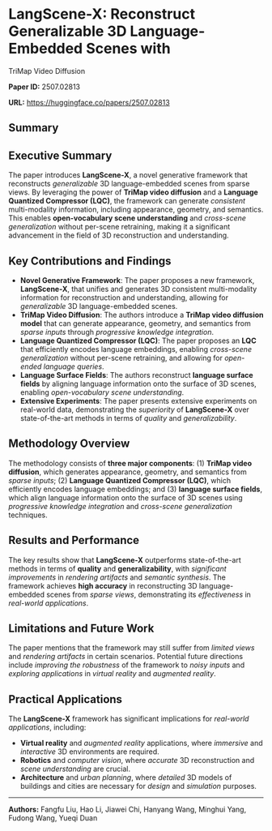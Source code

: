 # LangScene-X: Reconstruct Generalizable 3D Language-Embedded Scenes with
  TriMap Video Diffusion

**Paper ID:** 2507.02813

**URL:** https://huggingface.co/papers/2507.02813

## Summary

## Executive Summary
The paper introduces **LangScene-X**, a novel generative framework that reconstructs *generalizable* 3D language-embedded scenes from sparse views. By leveraging the power of **TriMap video diffusion** and a **Language Quantized Compressor (LQC)**, the framework can generate *consistent* multi-modality information, including appearance, geometry, and semantics. This enables **open-vocabulary scene understanding** and *cross-scene generalization* without per-scene retraining, making it a significant advancement in the field of 3D reconstruction and understanding.

## Key Contributions and Findings
* **Novel Generative Framework**: The paper proposes a new framework, **LangScene-X**, that unifies and generates 3D consistent multi-modality information for reconstruction and understanding, allowing for *generalizable* 3D language-embedded scenes.
* **TriMap Video Diffusion**: The authors introduce a **TriMap video diffusion model** that can generate appearance, geometry, and semantics from *sparse inputs* through *progressive knowledge integration*.
* **Language Quantized Compressor (LQC)**: The paper proposes an **LQC** that efficiently encodes language embeddings, enabling *cross-scene generalization* without per-scene retraining, and allowing for *open-ended language queries*.
* **Language Surface Fields**: The authors reconstruct **language surface fields** by aligning language information onto the surface of 3D scenes, enabling *open-vocabulary scene understanding*.
* **Extensive Experiments**: The paper presents extensive experiments on real-world data, demonstrating the *superiority* of **LangScene-X** over state-of-the-art methods in terms of *quality* and *generalizability*.

## Methodology Overview
The methodology consists of **three major components**: (1) **TriMap video diffusion**, which generates appearance, geometry, and semantics from *sparse inputs*; (2) **Language Quantized Compressor (LQC)**, which efficiently encodes language embeddings; and (3) **language surface fields**, which align language information onto the surface of 3D scenes using *progressive knowledge integration* and *cross-scene generalization* techniques.

## Results and Performance
The key results show that **LangScene-X** outperforms state-of-the-art methods in terms of **quality** and **generalizability**, with *significant improvements* in *rendering artifacts* and *semantic synthesis*. The framework achieves **high accuracy** in reconstructing 3D language-embedded scenes from *sparse views*, demonstrating its *effectiveness* in *real-world applications*.

## Limitations and Future Work
The paper mentions that the framework may still suffer from *limited views* and *rendering artifacts* in certain scenarios. Potential future directions include *improving the robustness* of the framework to *noisy inputs* and *exploring applications* in *virtual reality* and *augmented reality*.

## Practical Applications
The **LangScene-X** framework has significant implications for *real-world applications*, including:
* **Virtual reality** and *augmented reality* applications, where *immersive* and *interactive* 3D environments are required.
* **Robotics** and *computer vision*, where *accurate* 3D reconstruction and *scene understanding* are crucial.
* **Architecture** and *urban planning*, where *detailed* 3D models of buildings and cities are necessary for *design* and *simulation* purposes.

---

**Authors:** Fangfu Liu, Hao Li, Jiawei Chi, Hanyang Wang, Minghui Yang, Fudong Wang, Yueqi Duan
